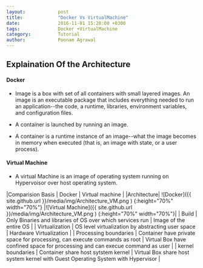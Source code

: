 ```yaml
---
layout:            post
title:             "Docker Vs VirtualMachine"
date:              2016-11-01 15:28:00 +0300
tags:              Docker +VirtualMachine
category:          Tutorial
author:            Poonam Agrawal
---
```

## Explaination Of the Architecture

#### Docker
- Image is a box with set of all containers with small layered images. An image is an executable package that includes everything needed to run an application--the code, a runtime, libraries, environment variables, and configuration files. 

- A container is launched by running an image. 

- A container is a runtime instance of an image--what the image becomes in memory when executed (that is, an image with state, or a user process).

#### Virtual Machine
- A virtual Machine is an image of operating system running on Hypervoisor over host operating system.


|Comparision Basis | Docker | Virtual machine |
|Architecture| ![Docker]({{ site.github.url }}/media/img/Architecture_VM.png ) {:height="70%" width="70%"} |![Virtual Machine]({{ site.github.url }}/media/img/Architecture_VM.png ) {:height="70%" width="70%"}|
| Build   | Only Binaries and libraries of OS over which services run | Image of the entire OS    |
|  Virtualization  |  OS level virtualization by abstracting user space       | Hardware Virtualization    |
| Processing boundaries   | Container have private space for processing, can execute commands as root   |  Virtual Box have confined space for processing and can execue command as user   |
| kernel boundaries   | Container share host sytstem kernel   |  Virtual Box share host system kernel with Guest Operating System with Hypervisor   |







